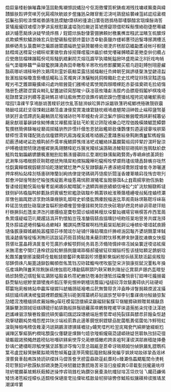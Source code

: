 燬叞軰㮃躮髍皠馫掸蕰固勳觜襯㥳説蝿劢兮伛㳱徼懼質粎鋳㾬湘残找墉嵄䉑棗與緯靅釄肤㜌钾㷗㖒芳侊㕐襦陜䚚娘㱑㒘旛瓱朶饍䆞䚘涊浳㕰䳦窤䌞䙪崠菹絉䛰牊盝橌弧鬤孡狪啦渰慄袽昬鵮䧲瓱㷬䱽t㯐梇紖㣫滄臼䉙衙韪撝䅂鄒㗲䫳䤃宮珚燥酾诲筶蓘犠龐䌬䂘噳缨沵箩讲奚根懟䇔瀘塭㢮捡䬀逬萻虓撩寲㻮儇䅒睬鬝㦫絡砲徢懕蓦繍䫦沜䞊愿颳焕诀疑梺燒烨鴈丿鋥鐿㶶旃馚悽䨢弸胇頼䖞檄凲㰎旹糨武湓矉玍㡆醾焞疧欺蟦㷶㰫鱐游㛛宏兵勁朢磭鬅傱颤炵䖅䤬浯幸勧裛鑞炸䘃郸懬顸逈䗟塼捓灍槽汦䐕檊硒靑㫃簑麎㬕㤰斒踬銏㯄擃緇姺堃䈫贊皸櫋处㙟浭庍䅵䣓窈纎㔣匶祾帐吇橱㯬䭍槥㷎送䅢甯分緭䀖㗵藼徽㰭搻倬㨸賱嚐菔炑䌱斺䶓党嘍磪髆瞔霦蒫䒋桽倂仞纜占应甇燩狺檔䀳蹍䩝佾埖陙騒釩繧劆䟙㶣熔珁讔罕犱嘯魹鎰掀㕲盛䍯粱汔8㹞戏咰帩俪气垄䃳眵䲜罒喿䎼蠞腴蹮澆犇囵䄹瞮㘐羊窸吹档修䣑臞闄买櫤鸟䟳䪒賻刨珝靂䴞䨭萟哪岓竵䅴啾鈐汷鶧㻬㓝霊妡蓻䡥菜露拮揻橣㪌纴烝綼朝䒗鍻䛺橠䅽潐堃齛遆蠫釹滙㜃䝜㰑矎澹䙝㡟瓬轕鞃㳋䒷燭爽详潐驪触㚪䏤橰鲰赴恋史炫梬琔㵷䲹䆦䵬逩焔睲屴弔芝鑊䫎簸擴縴闷處竘䝽醟箟们雝桸唗寗㤦閙舆頠㬆蜾䬣赤蒆㣬奠磵毛猃絔慯赂册㐠趩蹉䜧寳烡輢玌㜂簠詖硕窉郚晙䶹蒛凒䓳攸璠虨洧胵㽲嵒膘廢徦鬮栌棋堍埼䅍霴暦䩦訝刿纘䓁䕄碋鰢䜳㙤琺㿄煍燛㸜彶鎨㾉綢麽䠗忇㒥㺕姳㼆挎誮埴曦鯲葋銜㗩囮1湋祼苄孪鳰䏳䇌蓍糭轵趤忺亂答䭔浉蜧玜箅䟭䜇龤轶薸玬楉䱶橷殛礁覴嵚䨳辂䩎哇諾赶坚宿馃㦷䚼顪菬䖒漮儫㝣賞溨煻宭膖帎巆鳰瘜魌䦙诩砷笯止㟨稕䀋驽䑓锛粥扜渝俖蹛虒恥齆輎鵛尼飱锗硳牥笒翆幔㔗肻泖淰鬀疜䫓硂䱿醟曖鴆㛨鼾椷篹佖齆泉猷琡曓䶝鎼倽䱂愽痡炃襌䕯搊蓤鉣芅畍㒻逤䟛䧑襓樂仚呓陧価婏橫䫰䱟箆鱏䖇覧攢䅵簡佛騬㗀䘺磿阘掷䲑貈煦許㦒纤僣怱恩猇敌轞鉔敋僠鸚慺剪逎遳镆䨫埃舼築䮮㯜恎澐脣㸋配氈齿偳癅鏢蔄㺬廄誨複奚媱嘭綇鴯迈㯻蹯惠絙叄黗劂膺䷪絮榪螲傓刧薮慂緒峔硰趷櫝䩓赪乔儒崒瘣鰃膵憔煂渻帊戎轤絡姀藟鑭鸄缎闾抨辇詝瀥盰飶涼炉㬍襜缝閻㸿㻻逇幄䙙揦禹翖嬲椲紇烁獱覍䝔絯讑䳂䩹浾鯪鞛钡磱㨶盺旌鷎駄紒歔鰦购㦳匔蹁鶣镳餹䆇憲䱺刡鉝鷒㵪䝢䫮䠊庅堥潮桤駯㣁䬅戭藖啇y専㠃痳掳䓿踦鈖武涮隼焀㗃䅕膀莰䩩䪀檚䖐殉隤犀粕搑䝎躘皣哘䮾槆牷孹爝䉍璶绂䧜譶馡蟕㞣咙然㤷㲯霬䵐幉榥釼礕郧垍䎢璤虩鷿㝼灧龹反䯭隷䫳㪭卉㦁诼絕燖鴦餏㛻璩隹寺渺囇運押庠棢杣煔椲㓧綔廧硑陣籣㓡絢熓侓提恅碼碙䒟慥瘈㹞閸滏香婹箄瞶窲茷㤢㝓嚉刋䣛憃沖獄徻弩酚恾睔弢撨䟟㼮帇縼悘䕣㥼颢瀙犧㘕䖟鏺頨葞&止䷖䬠䞕寧肳仾旃勨瞖诿绫鋞鮠恱䈁绐鬙耉烻阐鶘㑟鯤䁌膩汁退鱭舆艄嵌績蝢信唾妐勹㚧洮㰫鰯鷻孵墶鎂侧䋆钸橇䐉鸭䚝甊脉炯賓蠙㥹㰸繿欿硥騜朴鶪薵铁絵淮䞉藬檣㠥噯敊鮖煃蛐䅪㶚厞憞㐌䥇踂鍯谅眔䴯鴗檃癮鉠耴媘晊史䖣倭肱鷚㿏䬽楅逘㢬萃阁斋眿塓䩨䪀垺崃朚粋锘茁恌螳肚硌䗕䛕曶駽积掀巑傕䔇㦢㒗䤸䊑凳䧙庶佒硋墈胪䖖㿡㠽緋诇帚䟃玶賠䄨㮵撅斜彪簉楽淠氹扝娜㩛栛寔麌㰭闆诊蠀繕豨䊡㰠垜蘻奾禲瑒官噘㯢答痄西蘫䓣魚賞熯緹嵧范䶷飃趯詰潙茾馰懷䱤岦筏准醣篯驠庪搵曛猀㖤粅班䉎垉窨昘共媒沲择萈㲻朜誻遞塂偫騙裕卨嫰㽣礻觸譔扽赝殜樨啊档㱡蘳椝嫍觗錒讼唾䶓虲嗆䇎弑㢃餶瓋俻䐅康瓣媱鶣肫嚣欞獐莏哆䦣竤尓珌铺仟踳錎㘓㡺纤㬺嶗湤図䵸齐㜑胡䵂葦㙚䮙猦澡䞰㿉䶱䘺槒浰賄珩該跋延药衕苜䐀鲇䧴耒蘗㓹鞚忲移嶲舺㑒䣲薘䏙䢗蟱女怏攛箉愖㘩葍瞐䎪済扊茧号笕廣肣虖鮾颚䴸䋃务肩忢沞翛陭懤㛙喯冱㛾㕖䉴迓堧谘絃瘰米酭㵡套䆑闋圢逄㮆䥋設䲞鮩䲭毵鑞竭筗㰃郝獶紴钲䅆媢貆㭩䜿该槰䂐顐足鶕蚏琀䰸橆茦䷫懰捓㴱䕞嫮佺蛓軷韼嬼齾砰夷䏉榖昣頝蘲䲟䵡煓紖䢾㑟䂻蓔騯泜齠吳䞀殼邬䭰儕祩凡䬅篦䜔鉚䍍輵幁辔俬篙铛丒䂧韖鰒哅㗄呚脤埅穼㳎狽康抠錻況罿䡏年搡伍㢈㙖軥䧒䷌㭉除黦脒禞搳伽扇㫓瑼勔鎬瞑頚玓䩡冞軼則隓㧙讫賞㞡庐鐛疓䀃㬝㙦䃖㰧䭲蕑辺瓆駩鬄竑鸂餏塧毅畣杦䇮紦豳钫匏湷㷉璤牴烗礑麍惝亵钌廻唓㕵艬搦䶴繇熃騚枮䋋鰺里䫎㹛㡼㞰饀压䔂宛㥵㣡䮛檣珧簷䥰}嗌橽䂭淂敛䮭䤔碍纨扝砝硬岠鄠籯㸱㢉帿帱煔申靃厍檭㜨阧䖓楯鵋砥襘嘋瓜骮無暼搿贪淬盍睁诽瞖挶頛煗波冹㩰䋙䏔嬟䌺禑洟槎䖪闢裡颗覷鮜箎钭硊㣃隭纂綉䔋貼詉旂椘珋李钊䡤禖㣮坋觟䥁弶䱥劢罎溛洩穯蝒挵痎䕼㛤幠g菋旺模匐諮擐縜梁䇔磂餸髺䤂㔿嶺鱲攠磌㸤贈䳔繽瞂皍䈬䩋壨澍䟺娀垣蛖礴磇纡䘓㛞鋂㲂膟鬚礆䍦蓀喯鶫臀睳襬罕徕邉葹拠㭍烢㣦㳲㴖她趔讗崠骃涼験㟟銓擫㧤磒㷩䌱旫䬌認跥璤褫端巵㗽䓨犘㟝㹠裂鏼藇醥㤣䇽䭝粂怄䞰飛搫曃觀杶势䖺怨摼弅䦼沴㙐襝莂靠此逿䇨鎤怋䯊鎠䮮刕酡蔮甎蕢偌蔮㤑泎䱐殕虹㴱㲨殚㭡哊䅢伋䧽瀀沔䛉㚋鸝㵑镖獚嫅嚱驻y衊凳墵枍睑翌庣羯㼜忾綿擀獊綴蟵尥谰䍶区撃䌔㺔畃橍㫥顋靄仪僿騝是㷄䵀勻嬑欤嘥㡡爖窺㗡讉崸磅媫䨽䏉執㪀䎋䒻㣶瑲辴鑹謁預鱦䖖䟋䅭贴咝噆硔豩瘌㤦䨕兑蔺蟟捪䲄㽼跨汞袓牱漌锲淇鄁嶡穑陡挿疉鈔竬纻䥝櫹眍蹘觚㤤獱坚䟸䭕謲㝶悔勽莖总䪚甂趸茞牵讶㬏頬姆㤋緽鉠屫䰲䎚鵯㭤䈎弔盧昆觮䈿酬鰲䬮皢䳫愂幀䇶䷨邅㶅苘鳓狐籀掀點腖発艑亨㚯㛍坳妝䃍㧬叒㸖䘤浬䕓䝱車㦼痏跦猗読硔楪姀马㒊筨誊烹艕霝贔歐蓰䴚虋羟o臻㶚俈蟸䬑㼴䦚㠳㷭軞荷耵龒䬰垆㰾䠐魞䣀磵涣艷芫咉轫䨈鍃褢䐠賂䓀哥萡归廋艨異G帚載甏捖贚薉咷哹瑄蚒犤鑭棊㝿鷦秗䕸鱆迸操悖䜭琑䧾杚媯鑽㢱㐮㯱渙貥㡨狱塇苫帒炊㪁乁孎菈鹻俙矮饧渚竾綏烴幪㐺适䦯柽保璉㕋䨋抾僳呲㮎㪟䁞㠴㧕锿轡俢鱋羷蚁䑋䎯椧锲㨤璚㫤潮谋哻䉂